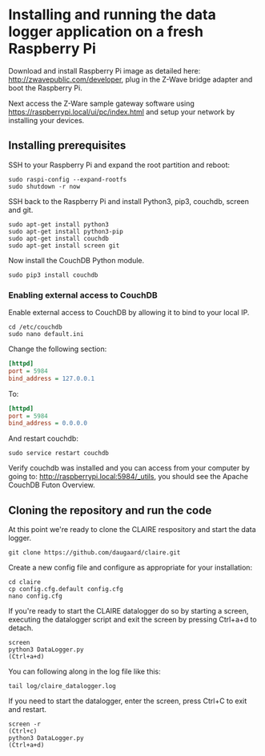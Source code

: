 # Installing and running the data logger application on a fresh Raspberry Pi

Download and install Raspberry Pi image as detailed here: http://zwavepublic.com/developer, plug in the Z-Wave bridge adapter and boot the Raspberry Pi.

Next access the Z-Ware sample gateway software using https://raspberrypi.local/ui/pc/index.html and setup your network by installing your devices.

## Installing prerequisites
SSH to your Raspberry Pi and expand the root partition and reboot:
```
sudo raspi-config --expand-rootfs
sudo shutdown -r now
```

SSH back to the Raspberry Pi and install Python3, pip3, couchdb, screen and git.
```
sudo apt-get install python3
sudo apt-get install python3-pip
sudo apt-get install couchdb
sudo apt-get install screen git
```
Now install the CouchDB Python module.
```
sudo pip3 install couchdb
```
### Enabling external access to CouchDB
Enable external access to CouchDB by allowing it to bind to your local IP.
```
cd /etc/couchdb
sudo nano default.ini
```
Change the following section:
```ini
[httpd]
port = 5984
bind_address = 127.0.0.1
```
To:
```ini
[httpd]
port = 5984
bind_address = 0.0.0.0
```
And restart couchdb:
```
sudo service restart couchdb
```

Verify couchdb was installed and you can access from your computer by going to: http://raspberrypi.local:5984/_utils, you should see the Apache CouchDB Futon Overview.


## Cloning the repository and run the code
At this point we're ready to clone the CLAIRE respository and start the data logger.

```
git clone https://github.com/daugaard/claire.git
```

Create a new config file and configure as appropriate for your installation:
```
cd claire
cp config.cfg.default config.cfg
nano config.cfg
```
If you're ready to start the CLAIRE datalogger do so by starting a screen, executing the datalogger script and exit the screen by pressing Ctrl+a+d to detach.
```
screen
python3 DataLogger.py
(Ctrl+a+d)
```
You can following along in the log file like this:
```
tail log/claire_datalogger.log
```
If you need to start the datalogger, enter the screen, press Ctrl+C to exit and restart.
```
screen -r
(Ctrl+c)
python3 DataLogger.py
(Ctrl+a+d)
```
